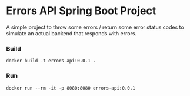 # Errors API Spring Boot Project

A simple project to throw some errors / return some error status codes
to simulate an actual backend that responds with errors.

### Build
```
docker build -t errors-api:0.0.1 .
```

### Run
```
docker run --rm -it -p 8080:8080 errors-api:0.0.1
```
